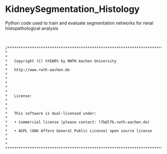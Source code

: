 # KidneySegmentation_Histology
Python code used to train and evaluate segmentation networks for renal histopathological analysis  
<br>
<br>                 

    /**************************************************************************
    *                                                                         *
    *   Copyright (C) %YEAR% by RWTH Aachen University                        *
    *   http://www.rwth-aachen.de                                             *
    *                                                                         *
    *                                                                         *
    *   License:                                                              *
    *                                                                         *
    *   This software is dual-licensed under:                                 *
    *   • Commercial license (please contact: lfb@lfb.rwth-aachen.de)         *
    *   • AGPL (GNU Affero General Public License) open source license        *
    *                                                                         *
    ***************************************************************************/                                                                
